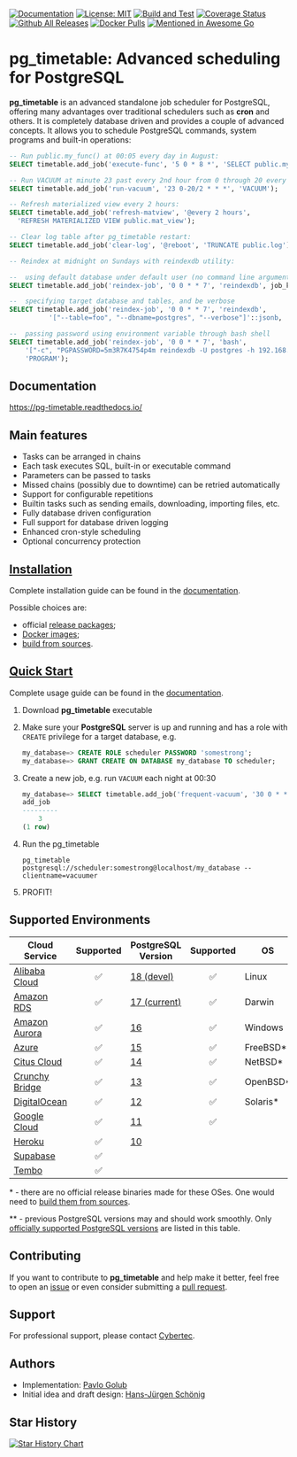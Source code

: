 [![Documentation](https://img.shields.io/badge/Documentation-%F0%9F%93%9C-666?logo=github)](https://cybertec-postgresql.github.io/pg_timetable/)
[![License: MIT](https://img.shields.io/badge/License-MIT-green.svg)](https://opensource.org/licenses/MIT)
[![Build and Test](https://github.com/cybertec-postgresql/pg_timetable/actions/workflows/build.yml/badge.svg)](https://github.com/cybertec-postgresql/pg_timetable/actions/workflows/build.yml)
[![Coverage Status](https://img.shields.io/coverallsCoverage/github/cybertec-postgresql/pg_timetable?branch=master&label=Coverage&color=yellow)](https://coveralls.io/github/cybertec-postgresql/pg_timetable?branch=master)
[![Github All Releases](https://img.shields.io/github/downloads/cybertec-postgresql/pg_timetable/total?label=Downloads)](https://github.com/cybertec-postgresql/pg_timetable/releases)
[![Docker Pulls](https://img.shields.io/docker/pulls/cybertecpostgresql/pg_timetable?label=Docker%20Pulls)](https://hub.docker.com/r/cybertecpostgresql/pg_timetable)
[![Mentioned in Awesome Go](https://awesome.re/mentioned-badge.svg)](https://github.com/avelino/awesome-go)

# pg_timetable: Advanced scheduling for PostgreSQL

**pg_timetable** is an advanced standalone job scheduler for PostgreSQL, offering many advantages over traditional schedulers such as **cron** and others.
It is completely database driven and provides a couple of advanced concepts. It allows you to schedule PostgreSQL commands, system programs and built-in operations:

```sql
-- Run public.my_func() at 00:05 every day in August:
SELECT timetable.add_job('execute-func', '5 0 * 8 *', 'SELECT public.my_func()');

-- Run VACUUM at minute 23 past every 2nd hour from 0 through 20 every day:
SELECT timetable.add_job('run-vacuum', '23 0-20/2 * * *', 'VACUUM');

-- Refresh materialized view every 2 hours:
SELECT timetable.add_job('refresh-matview', '@every 2 hours', 
  'REFRESH MATERIALIZED VIEW public.mat_view');

-- Clear log table after pg_timetable restart:
SELECT timetable.add_job('clear-log', '@reboot', 'TRUNCATE public.log');

-- Reindex at midnight on Sundays with reindexdb utility:

--  using default database under default user (no command line arguments)
SELECT timetable.add_job('reindex-job', '0 0 * * 7', 'reindexdb', job_kind := 'PROGRAM');

--  specifying target database and tables, and be verbose
SELECT timetable.add_job('reindex-job', '0 0 * * 7', 'reindexdb',
          '["--table=foo", "--dbname=postgres", "--verbose"]'::jsonb, 'PROGRAM');

--  passing password using environment variable through bash shell
SELECT timetable.add_job('reindex-job', '0 0 * * 7', 'bash',
    '["-c", "PGPASSWORD=5m3R7K4754p4m reindexdb -U postgres -h 192.168.0.221 -v"]'::jsonb,
    'PROGRAM');    
```

## Documentation

<https://pg-timetable.readthedocs.io/>

## Main features

- Tasks can be arranged in chains
- Each task executes SQL, built-in or executable command
- Parameters can be passed to tasks
- Missed chains (possibly due to downtime) can be retried automatically
- Support for configurable repetitions
- Builtin tasks such as sending emails, downloading, importing files, etc.
- Fully database driven configuration
- Full support for database driven logging
- Enhanced cron-style scheduling
- Optional concurrency protection

## [Installation](https://pg-timetable.readthedocs.io/en/master/installation.html)

Complete installation guide can be found in the [documentation](https://pg-timetable.readthedocs.io/en/master/installation.html).

Possible choices are:

- official [release packages](https://github.com/cybertec-postgresql/pg_timetable/releases);
- [Docker images](https://hub.docker.com/r/cybertecpostgresql/pg_timetable);
- [build from sources](https://pg-timetable.readthedocs.io/en/master/installation.html#build-from-sources).

## [Quick Start](https://pg-timetable.readthedocs.io/en/master/README.html#quick-start)

Complete usage guide can be found in the [documentation](https://pg-timetable.readthedocs.io/en/master/basic_jobs.html).

1. Download **pg_timetable** executable

1. Make sure your **PostgreSQL** server is up and running and has a role with `CREATE` privilege for a target database, e.g.

    ```sql
    my_database=> CREATE ROLE scheduler PASSWORD 'somestrong';
    my_database=> GRANT CREATE ON DATABASE my_database TO scheduler;
    ```

1. Create a new job, e.g. run `VACUUM` each night at 00:30

    ```sql
    my_database=> SELECT timetable.add_job('frequent-vacuum', '30 0 * * *', 'VACUUM');
    add_job
    ---------
        3
    (1 row)
    ```

1. Run the pg_timetable

    ```terminal
    pg_timetable postgresql://scheduler:somestrong@localhost/my_database --clientname=vacuumer
    ```

1. PROFIT!

## Supported Environments  

| Cloud Service    | Supported | PostgreSQL Version  | Supported | OS | Supported |
| ---------------- |:---------:| ------------------- |:---------:| -- |:---------:|
| [Alibaba Cloud]  | ✅       | [18 (devel)]         | ✅       | Linux     | ✅ |
| [Amazon RDS]     | ✅       | [17 (current)]       | ✅       | Darwin    | ✅ |
| [Amazon Aurora]  | ✅       | [16]                 | ✅       | Windows   | ✅ |
| [Azure]          | ✅       | [15]                 | ✅       | FreeBSD\* | ✅ |
| [Citus Cloud]    | ✅       | [14]                 | ✅       | NetBSD\*  | ✅ |
| [Crunchy Bridge] | ✅       | [13]                 | ✅       | OpenBSD\* | ✅ |
| [DigitalOcean]   | ✅       | [12]                 | ✅       | Solaris\* | ✅ |
| [Google Cloud]   | ✅       | [11]                 | ✅       |           |     |
| [Heroku]         | ✅       | [10]                 |          |           |     |
| [Supabase]       | ✅       |                      |          |           |     |
| [Tembo]          | ✅       |                      |          |           |     |

\* - there are no official release binaries made for these OSes. One would need to [build them from sources](https://pg-timetable.readthedocs.io/en/master/installation.html#build-from-sources).

\** - previous PostgreSQL versions may and should work smoothly. Only [officially supported PostgreSQL versions](https://www.postgresql.org/support/versioning/) are listed in this table.

[Alibaba Cloud]: https://www.alibabacloud.com/help/doc-detail/96715.htm
[Amazon RDS]: https://aws.amazon.com/rds/postgresql/
[Amazon Aurora]: https://aws.amazon.com/rds/aurora/
[Azure]: https://azure.microsoft.com/en-us/services/postgresql/
[Citus Cloud]: https://www.citusdata.com/product/cloud
[Crunchy Bridge]: https://www.crunchydata.com/products/crunchy-bridge/
[DigitalOcean]: https://www.digitalocean.com/products/managed-databases/
[Google Cloud]: https://cloud.google.com/sql/docs/postgres/
[Heroku]: https://elements.heroku.com/addons/heroku-postgresql
[Supabase]: https://supabase.io/docs/guides/database
[Tembo]: https://cloud.tembo.io/
[18 (devel)]: https://www.postgresql.org/docs/devel/index.html
[17 (current)]: https://www.postgresql.org/docs/17/index.html
[16]: https://www.postgresql.org/docs/16/index.html
[15]: https://www.postgresql.org/docs/15/index.html
[14]: https://www.postgresql.org/docs/14/index.html
[13]: https://www.postgresql.org/docs/13/index.html
[12]: https://www.postgresql.org/docs/12/index.html
[11]: https://www.postgresql.org/docs/11/index.html
[10]: https://www.postgresql.org/docs/10/index.html

## Contributing

If you want to contribute to **pg_timetable** and help make it better, feel free to open an [issue][issue] or even consider submitting a [pull request][PR].

[issue]: https://github.com/cybertec-postgresql/pg_timetable/issues
[PR]: https://github.com/cybertec-postgresql/pg_timetable/pulls

## Support

For professional support, please contact [Cybertec](https://www.cybertec-postgresql.com/).

## Authors

- Implementation: [Pavlo Golub](https://github.com/pashagolub)
- Initial idea and draft design: [Hans-Jürgen Schönig](https://github.com/postgresql007)

## Star History

[![Star History Chart](https://api.star-history.com/svg?repos=cybertec-postgresql/pg_timetable&type=Date)](https://star-history.com/#cybertec-postgresql/pg_timetable&Date)
